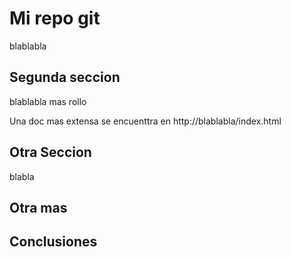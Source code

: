 # Mi repo git

blablabla

## Segunda seccion

blablabla mas rollo

Una doc mas extensa se encuenttra en http://blablabla/index.html

## Otra Seccion

blabla

## Otra mas

## Conclusiones